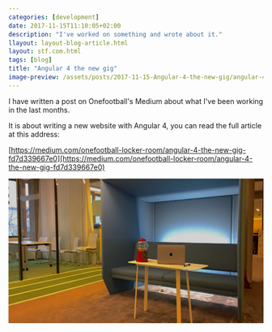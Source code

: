 ```yaml
---
categories: [development]
date: 2017-11-15T11:10:05+02:00
description: "I've worked on something and wrote about it."
llayout: layout-blog-article.html
layout: stf.com.html
tags: [blog]
title: "Angular 4 the new gig"
image-preview: /assets/posts/2017-11-15-Angular-4-the-new-gig/angular-4-the-new-gig.jpg
---
```



I have written a post on Onefootball's Medium about what I've been working in the last months.


It is about writing a new website with Angular 4, you can read the full article at this address:

[https://medium.com/onefootball-locker-room/angular-4-the-new-gig-fd7d339667e0](https://medium.com/onefootball-locker-room/angular-4-the-new-gig-fd7d339667e0)

[![Onefootball Office](/assets/posts/2017-11-15-Angular-4-the-new-gig/angular-4-the-new-gig.jpg)](https://medium.com/onefootball-locker-room/angular-4-the-new-gig-fd7d339667e0)

